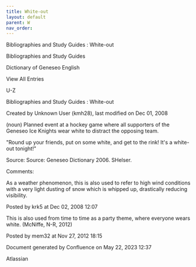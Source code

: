 ```yaml
---
title: White-out
layout: default
parent: W
nav_order:
---
```


Bibliographies and Study Guides : White-out

Bibliographies and Study Guides

Dictionary of Geneseo English

View All Entries

U-Z

Bibliographies and Study Guides : White-out

Created by  Unknown User (kmh28), last modified on Dec 01, 2008

(noun) Planned event at a hockey game where all supporters of the Geneseo Ice Knights wear white to distract the opposing team.

&quot;Round up your friends, put on some white, and get to the rink! It's a white-out tonight!&quot;

Source: Source: Geneseo Dictionary 2006. SHelser.

Comments:

As a weather phenomenon, this is also used to refer to high wind conditions with a very light dusting of snow which is whipped up, drastically reducing visibility.  

Posted by krk5 at Dec 02, 2008 12:07

This is also used from time to time as a party theme, where everyone wears white. (McNiffe, N-R, 2012)

Posted by mem32 at Nov 27, 2012 18:15

Document generated by Confluence on May 22, 2023 12:37

Atlassian
